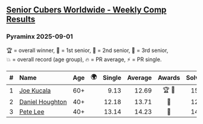 <style>table {white-space: nowrap;}</style>
<link rel="stylesheet" type="text/css" href="/scw-comp/css/flags.css" />

## [Senior Cubers Worldwide - Weekly Comp Results](/scw-comp/results/)
### Pyraminx 2025-09-01

<span style="white-space: nowrap;">🏆 = overall winner</span>, <span style="white-space: nowrap;">🥇 = 1st senior</span>, <span style="white-space: nowrap;">🥈 = 2nd senior</span>, <span style="white-space: nowrap;">🥉 = 3rd senior</span>, <span style="white-space: nowrap;">💥 = overall record (age group)</span>, <span style="white-space: nowrap;">🔥 = PR average</span>, <span style="white-space: nowrap;">⚡ = PR single</span>.

| # | Name | Age | 🌍 | Single | Average | Awards | Solve 1 | Solve 2 | Solve 3 | Solve 4 | Solve 5 | Video |
| :--: | :-- | :--: | :--: | --: | --: | :--: | --: | --: | --: | --: | --: | :-- |
| 1 | [Joe Kucala](../../persons/joe_kucala/pyram.md) | 60+ | <i class="flag flag-US" /> | 9.13 | 12.69 | 🏆 🥇 | 15.34 | 13.04 | 11.44 | 9.13 | 13.60 | [Desktop](https://www.facebook.com/events/1683571982223204/permalink/1685097478737321) / [Mobile](https://m.facebook.com/events/1683571982223204?view=permalink&id=1685097478737321) |
| 2 | [Daniel Houghton](../../persons/daniel_houghton/pyram.md) | 40+ | <i class="flag flag-CH" /> | 12.18 | 13.71 | 🥈 | 12.18 | 13.12 | 15.01 | 13.01 | 15.00 | [Desktop](https://www.facebook.com/events/1683571982223204/permalink/1692822464631489) / [Mobile](https://m.facebook.com/events/1683571982223204?view=permalink&id=1692822464631489) |
| 3 | [Pete Lee](../../persons/pete_lee/pyram.md) | 40+ | <i class="flag flag-GB" /> | 13.14 | 14.23 | 🥉 | 14.72 | 14.53 | 13.45 | 17.11 | 13.14 | [Desktop](https://www.facebook.com/events/1683571982223204/permalink/1689827964930939) / [Mobile](https://m.facebook.com/events/1683571982223204?view=permalink&id=1689827964930939) |

<!-- Global site tag (gtag.js) - Google Analytics -->
<script async src="https://www.googletagmanager.com/gtag/js?id=UA-86348435-3"></script>
<script>window.dataLayer = window.dataLayer || []; function gtag() {dataLayer.push(arguments);} gtag('js', new Date()); gtag('config', 'UA-86348435-3');</script>
